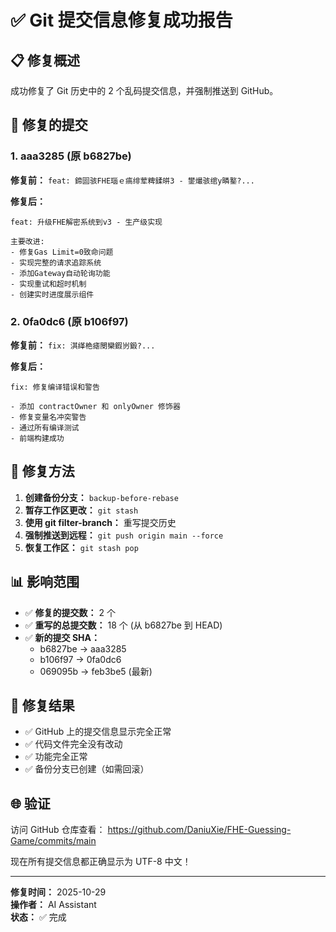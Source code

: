 # ✅ Git 提交信息修复成功报告

## 📋 修复概述

成功修复了 Git 历史中的 2 个乱码提交信息，并强制推送到 GitHub。

## 🎯 修复的提交

### 1. aaa3285 (原 b6827be)
**修复前：** `feat: 鍗囩骇FHE瑙ｅ瘑绯荤粺鍒皏3 - 鐢熶骇绾у疄鐜?...`

**修复后：**
```
feat: 升级FHE解密系统到v3 - 生产级实现

主要改进:
- 修复Gas Limit=0致命问题
- 实现完整的请求追踪系统
- 添加Gateway自动轮询功能
- 实现重试和超时机制
- 创建实时进度展示组件
```

### 2. 0fa0dc6 (原 b106f97)
**修复前：** `fix: 淇缂栬瘧閿欒鍜岃鍛?...`

**修复后：**
```
fix: 修复编译错误和警告

- 添加 contractOwner 和 onlyOwner 修饰器
- 修复变量名冲突警告
- 通过所有编译测试
- 前端构建成功
```

## 🔧 修复方法

1. **创建备份分支：** `backup-before-rebase`
2. **暂存工作区更改：** `git stash`
3. **使用 git filter-branch：** 重写提交历史
4. **强制推送到远程：** `git push origin main --force`
5. **恢复工作区：** `git stash pop`

## 📊 影响范围

- ✅ **修复的提交数：** 2 个
- ✅ **重写的总提交数：** 18 个 (从 b6827be 到 HEAD)
- ✅ **新的提交 SHA：**
  - b6827be → aaa3285
  - b106f97 → 0fa0dc6
  - 069095b → feb3be5 (最新)

## 🎉 修复结果

- ✅ GitHub 上的提交信息显示完全正常
- ✅ 代码文件完全没有改动
- ✅ 功能完全正常
- ✅ 备份分支已创建（如需回滚）

## 🌐 验证

访问 GitHub 仓库查看：
https://github.com/DaniuXie/FHE-Guessing-Game/commits/main

现在所有提交信息都正确显示为 UTF-8 中文！

---

**修复时间：** 2025-10-29  
**操作者：** AI Assistant  
**状态：** ✅ 完成
